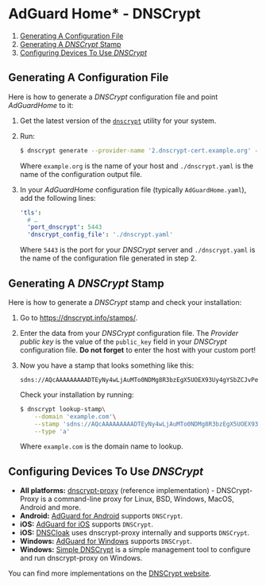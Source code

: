  # AdGuard Home* - DNSCrypt

1. [Generating A Configuration File](#generate-config)
2. [Generating A *DNSCrypt* Stamp](#generate-stamp)
3. [Configuring Devices To Use *DNSCrypt*](#configure-devices)

<a id="generate-config"></a>

## Generating A Configuration File

Here is how to generate a *DNSCrypt* configuration file and point *AdGuardHome*
to it:

1.  Get the latest version of the [`dnscrypt`] utility for your system.
2.  Run:

    ```sh
    $ dnscrypt generate --provider-name '2.dnscrypt-cert.example.org' --out ./dnscrypt.yaml
    ```

    Where `example.org` is the name of your host and `./dnscrypt.yaml` is the
    name of the configuration output file.
3.  In your *AdGuardHome* configuration file (typically `AdGuardHome.yaml`), add
    the following lines:

    ```yaml
    'tls':
      # …
      'port_dnscrypt': 5443
      'dnscrypt_config_file': './dnscrypt.yaml'
    ```

    Where `5443` is the port for your *DNSCrypt* server and `./dnscrypt.yaml` is
    the name of the configuration file generated in step 2.

[`dnscrypt`]: https://github.com/ameshkov/dnscrypt/releases

<a id="generate-stamp"></a>

## Generating A *DNSCrypt* Stamp

Here is how to generate a *DNSCrypt* stamp and check your installation:

1.  Go to <https://dnscrypt.info/stamps/>.
2.  Enter the data from your *DNSCrypt* configuration file.  The *Provider
    public key* is the value of the `public_key` field in your *DNSCrypt*
    configuration file.  **Do not forget** to enter the host with your custom port!
3.  Now you have a stamp that looks something like this:

    ```none
    sdns://AQcAAAAAAAAADTEyNy4wLjAuMTo0NDMg8R3bzEgX5UOEX93Uy4gYSbZCJvPeOXYlZp2HuRm8T7AbMi5kbnNjcnlwdC1jZXJ0LmV4YW1wbGUub3Jn
    ```

    Check your installation by running:

    ```sh
    $ dnscrypt lookup-stamp\
        --domain 'example.com'\
        --stamp 'sdns://AQcAAAAAAAAADTEyNy4wLjAuMTo0NDMg8R3bzEgX5UOEX93Uy4gYSbZCJvPeOXYlZp2HuRm8T7AbMi5kbnNjcnlwdC1jZXJ0LmV4YW1wbGUub3Jn'\
        --type 'a'
    ```

    Where `example.com` is the domain name to lookup.

<a id="configure-devices"></a>

## Configuring Devices To Use *DNSCrypt*

- **All platforms:** [dnscrypt-proxy](https://github.com/DNSCrypt/dnscrypt-proxy) (reference implementation) - DNSCrypt-Proxy is a command-line proxy for Linux, BSD, Windows, MacOS, Android and more.
- **Android:** [AdGuard for Android](https://adguard.com/en/adguard-android/overview.html) supports `DNSCrypt`.
- **iOS:** [AdGuard for iOS](https://adguard.com/en/adguard-ios/overview.html) supports `DNSCrypt`.
- **iOS:** [DNSCloak](https://itunes.apple.com/app/id1452162351) uses dnscrypt-proxy internally and supports `DNSCrypt`.
- **Windows:** [AdGuard for Windows](https://adguard.com/en/adguard-windows/overview.html) supports `DNSCrypt`.
- **Windows:** [Simple DNSCrypt](https://simplednscrypt.org/) is a simple management tool to configure and run dnscrypt-proxy on Windows.

You can find more implementations on the [DNSCrypt website](https://dnscrypt.info/implementations).
